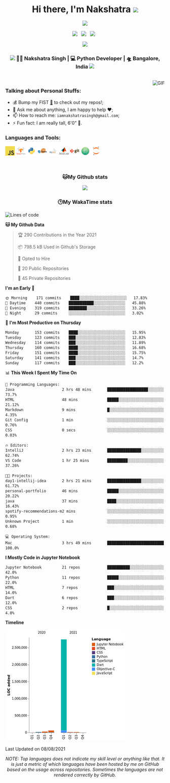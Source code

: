 <h1 align="center">
  Hi there, I'm Nakshatra <img src="https://media.giphy.com/media/hvRJCLFzcasrR4ia7z/giphy.gif" width="25px">
</h1>
<p align="center">
  <img src="https://pronoun.cyou/x/y?subject=He&object=Him&height=20"> 
</p>
<p align="center">
<a href="https://github.com/nakshatrasinghh"><img height="43" src="https://user-images.githubusercontent.com/53419293/96712562-f7606080-13bc-11eb-86dd-b91470be7b55.png?raw=true"></a>&nbsp;&nbsp;
<a href="https://www.buymeacoffee.com/nakshatrasinghh"><img height="43" src="https://user-images.githubusercontent.com/53419293/98197756-73c27a00-1f4d-11eb-82d8-cc5f7b613c93.jpg?raw=true"></a>&nbsp;&nbsp;
 <a href="https://www.kaggle.com/nakshatrasingh"><img height="43" src="https://user-images.githubusercontent.com/53419293/102369711-4522cf00-3fe2-11eb-9b19-9f8028da90d1.png?raw=true"></a>&nbsp;&nbsp;
</p>



<p align="center">
  <img src="https://komarev.com/ghpvc/?username=nakshatrasinghh&style=flat-square&label=Profile+Views&color=dc143c"> 
</p>

<h3 align="center">
  <img src="https://user-images.githubusercontent.com/53419293/101595809-05744a00-3a1a-11eb-9646-d90a3af2646b.png" width="30"> 🧔🏻 Nakshatra Singh | 💻 Python Developer | 🛸 Bangalore, India <img src="https://user-images.githubusercontent.com/53419293/101595809-05744a00-3a1a-11eb-9646-d90a3af2646b.png" width="30"></h3>
</h3>

<br />
<img align="right" height="275px" alt="GIF" src="https://user-images.githubusercontent.com/53419293/96843683-3a2d4180-146c-11eb-99bf-6914e7cd6ea1.PNG" />


### **Talking about Personal Stuffs:**
- 💰 Bump my FIST [👊](https://github.com/nakshatrasinghh?tab=repositories) to check out my repos!;
- 💬 Ask me about anything, I am happy to help ❤️;
- 📫 How to reach me: `iamnakshatrasingh@gmail.com`;
- ⚡ Fun fact: I am really tall, 6'0” 🥛.

### **Languages and Tools:**  
<code><img height="30" src="https://raw.githubusercontent.com/github/explore/80688e429a7d4ef2fca1e82350fe8e3517d3494d/topics/javascript/javascript.png"></code>
<code><img height="30" src="https://raw.githubusercontent.com/github/explore/80688e429a7d4ef2fca1e82350fe8e3517d3494d/topics/tensorflow/tensorflow.png"></code>
<code><img height="30" src="https://raw.githubusercontent.com/github/explore/80688e429a7d4ef2fca1e82350fe8e3517d3494d/topics/python/python.png"></code>
<code><img height="30" src="https://raw.githubusercontent.com/github/explore/80688e429a7d4ef2fca1e82350fe8e3517d3494d/topics/scikit-learn/scikit-learn.png"></code>
<code><img height="30" src="https://raw.githubusercontent.com/github/explore/80688e429a7d4ef2fca1e82350fe8e3517d3494d/topics/mysql/mysql.png"></code>
<code><img height="30" src="https://raw.githubusercontent.com/github/explore/80688e429a7d4ef2fca1e82350fe8e3517d3494d/topics/matlab/matlab.png"></code>
<code><img height="30" src="https://raw.githubusercontent.com/github/explore/80688e429a7d4ef2fca1e82350fe8e3517d3494d/topics/git/git.png"></code>
<code><img height="30" src="https://raw.githubusercontent.com/github/explore/80688e429a7d4ef2fca1e82350fe8e3517d3494d/topics/atom/atom.png"></code>
<code><img height="30" src="https://raw.githubusercontent.com/github/explore/80688e429a7d4ef2fca1e82350fe8e3517d3494d/topics/jupyter-notebook/jupyter-notebook.png"></code>

![]()
<h3 align="center" >
  🐱My Github stats
</h3>

<p align="center" >
<a href="https://github.com/nakshatrasinghh/github-readme-stats"> 
    <img  src="https://github-readme-stats-pvt.nakshatrasinghh.vercel.app/api?username=nakshatrasinghh&show_icons=true&theme=material-palenight&layout=compact&count_private=true"/>
  </a>
</p>

<h3 align="center" >
  🕒My WakaTime stats
</h3>

<!--START_SECTION:waka-->
![Lines of code](https://img.shields.io/badge/From%20Hello%20World%20I%27ve%20Written-2.9%20million%20lines%20of%20code-blue)

**🐱 My Github Data** 

> 🏆 290 Contributions in the Year 2021
 > 
> 📦 798.5 kB Used in Github's Storage 
 > 
> 💼 Opted to Hire
 > 
> 📜 20 Public Repositories 
 > 
> 🔑 45 Private Repositories  
 > 
**I'm an Early 🐤** 

```text
🌞 Morning    171 commits    ████░░░░░░░░░░░░░░░░░░░░░   17.83% 
🌆 Daytime    440 commits    ███████████░░░░░░░░░░░░░░   45.88% 
🌃 Evening    319 commits    ████████░░░░░░░░░░░░░░░░░   33.26% 
🌙 Night      29 commits     ░░░░░░░░░░░░░░░░░░░░░░░░░   3.02%

```
📅 **I'm Most Productive on Thursday** 

```text
Monday       153 commits    ████░░░░░░░░░░░░░░░░░░░░░   15.95% 
Tuesday      123 commits    ███░░░░░░░░░░░░░░░░░░░░░░   12.83% 
Wednesday    114 commits    ███░░░░░░░░░░░░░░░░░░░░░░   11.89% 
Thursday     160 commits    ████░░░░░░░░░░░░░░░░░░░░░   16.68% 
Friday       151 commits    ████░░░░░░░░░░░░░░░░░░░░░   15.75% 
Saturday     141 commits    ███░░░░░░░░░░░░░░░░░░░░░░   14.7% 
Sunday       117 commits    ███░░░░░░░░░░░░░░░░░░░░░░   12.2%

```


📊 **This Week I Spent My Time On** 

```text
💬 Programming Languages: 
Java                     2 hrs 48 mins       ██████████████████░░░░░░░   73.7% 
HTML                     48 mins             █████░░░░░░░░░░░░░░░░░░░░   21.12% 
Markdown                 9 mins              █░░░░░░░░░░░░░░░░░░░░░░░░   4.35% 
Git Config               1 min               ░░░░░░░░░░░░░░░░░░░░░░░░░   0.76% 
CSS                      0 secs              ░░░░░░░░░░░░░░░░░░░░░░░░░   0.03%

🔥 Editors: 
IntelliJ                 2 hrs 23 mins       ███████████████░░░░░░░░░░   62.74% 
VS Code                  1 hr 25 mins        █████████░░░░░░░░░░░░░░░░   37.26%

🐱‍💻 Projects: 
day1-intellij-idea       2 hrs 21 mins       ███████████████░░░░░░░░░░   61.72% 
personal-portfolio       46 mins             █████░░░░░░░░░░░░░░░░░░░░   20.22% 
java                     37 mins             ████░░░░░░░░░░░░░░░░░░░░░   16.43% 
spotify-recommendations-m2 mins              ░░░░░░░░░░░░░░░░░░░░░░░░░   0.95% 
Unknown Project          1 min               ░░░░░░░░░░░░░░░░░░░░░░░░░   0.68%

💻 Operating System: 
Mac                      3 hrs 49 mins       █████████████████████████   100.0%

```

**I Mostly Code in Jupyter Notebook** 

```text
Jupyter Notebook         21 repos            ██████████░░░░░░░░░░░░░░░   42.0% 
Python                   11 repos            █████░░░░░░░░░░░░░░░░░░░░   22.0% 
HTML                     7 repos             ███░░░░░░░░░░░░░░░░░░░░░░   14.0% 
Dart                     6 repos             ███░░░░░░░░░░░░░░░░░░░░░░   12.0% 
CSS                      2 repos             █░░░░░░░░░░░░░░░░░░░░░░░░   4.0%

```


**Timeline**

![Chart not found](https://raw.githubusercontent.com/nakshatrasinghh/nakshatrasinghh/master/charts/bar_graph.png) 


 Last Updated on 08/08/2021
<!--END_SECTION:waka-->

<!-- [![Nakshatra Singh's Blog Cards](https://github-cards-external-blogs.souravdey777.vercel.app/getMediumBlogs?username=nakshatrasinghh&type=horizontal&limit=10)](https://nakshatrasinghh.medium.com) -->


<p align="center">
  <em>NOTE: Top languages does not indicate my skill level or anything like that. It is just a metric of which languages have been hosted by me on GitHub based on the usage across repositories. Sometimes the languages are not rendered correctly by GitHub.</em>
</p>
